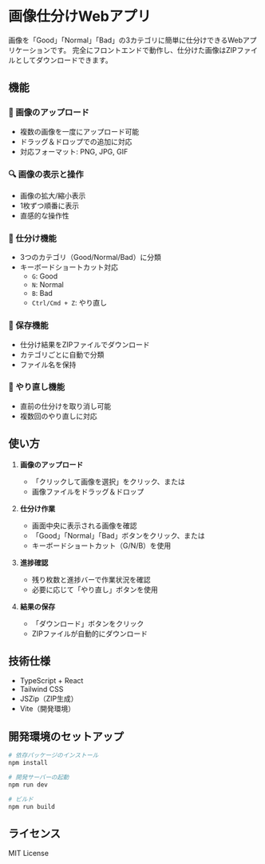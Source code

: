 # 画像仕分けWebアプリ

画像を「Good」「Normal」「Bad」の3カテゴリに簡単に仕分けできるWebアプリケーションです。
完全にフロントエンドで動作し、仕分けた画像はZIPファイルとしてダウンロードできます。

## 機能

### 📸 画像のアップロード
- 複数の画像を一度にアップロード可能
- ドラッグ＆ドロップでの追加に対応
- 対応フォーマット: PNG, JPG, GIF

### 🔍 画像の表示と操作
- 画像の拡大/縮小表示
- 1枚ずつ順番に表示
- 直感的な操作性

### 📑 仕分け機能
- 3つのカテゴリ（Good/Normal/Bad）に分類
- キーボードショートカット対応
  - `G`: Good
  - `N`: Normal
  - `B`: Bad
  - `Ctrl/Cmd + Z`: やり直し

### 💾 保存機能
- 仕分け結果をZIPファイルでダウンロード
- カテゴリごとに自動で分類
- ファイル名を保持

### 🔄 やり直し機能
- 直前の仕分けを取り消し可能
- 複数回のやり直しに対応

## 使い方

1. **画像のアップロード**
   - 「クリックして画像を選択」をクリック、または
   - 画像ファイルをドラッグ＆ドロップ

2. **仕分け作業**
   - 画面中央に表示される画像を確認
   - 「Good」「Normal」「Bad」ボタンをクリック、または
   - キーボードショートカット（G/N/B）を使用

3. **進捗確認**
   - 残り枚数と進捗バーで作業状況を確認
   - 必要に応じて「やり直し」ボタンを使用

4. **結果の保存**
   - 「ダウンロード」ボタンをクリック
   - ZIPファイルが自動的にダウンロード

## 技術仕様

- TypeScript + React
- Tailwind CSS
- JSZip（ZIP生成）
- Vite（開発環境）

## 開発環境のセットアップ

```bash
# 依存パッケージのインストール
npm install

# 開発サーバーの起動
npm run dev

# ビルド
npm run build
```

## ライセンス

MIT License
